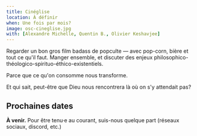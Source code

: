 ```yaml
---
title: Cinéglise
location: À définir
when: Une fois par mois?
image: osc-cineglise.jpg
with: [Alexandre Michelle, Quentin B., Olivier Keshavjee]
---
```


Regarder un bon gros film badass de popculte — avec pop-corn, bière et tout ce qu'il faut. 
Manger ensemble, et discuter des enjeux philosophico-théologico-spirituo-éthico-existentiels.

<!--more-->

Parce que ce qu'on consomme nous transforme.

Et qui sait, peut-être que Dieu nous rencontrera là où on s'y attendait pas?

## Prochaines dates

**À venir.** Pour être tenu·e au courant, suis-nous quelque part (réseaux sociaux, discord, etc.)
